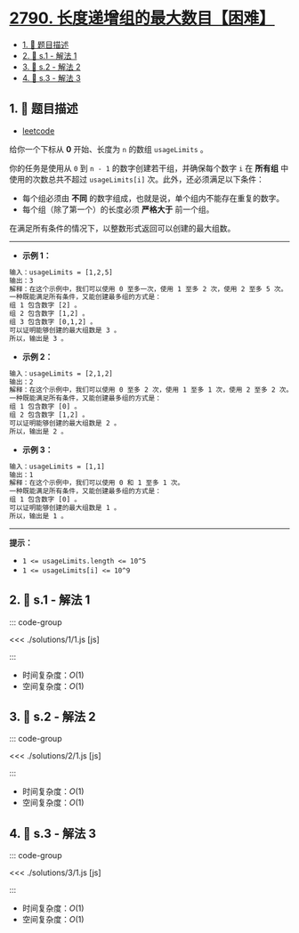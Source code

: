 # [2790. 长度递增组的最大数目【困难】](https://github.com/tnotesjs/TNotes.leetcode/tree/main/notes/2790.%20%E9%95%BF%E5%BA%A6%E9%80%92%E5%A2%9E%E7%BB%84%E7%9A%84%E6%9C%80%E5%A4%A7%E6%95%B0%E7%9B%AE%E3%80%90%E5%9B%B0%E9%9A%BE%E3%80%91)

<!-- region:toc -->

- [1. 📝 题目描述](#1--题目描述)
- [2. 🎯 s.1 - 解法 1](#2--s1---解法-1)
- [3. 🎯 s.2 - 解法 2](#3--s2---解法-2)
- [4. 🎯 s.3 - 解法 3](#4--s3---解法-3)

<!-- endregion:toc -->

## 1. 📝 题目描述

- [leetcode](https://leetcode.cn/problems/maximum-number-of-groups-with-increasing-length/)

给你一个下标从 **0** 开始、长度为 `n` 的数组 `usageLimits` 。

你的任务是使用从 `0` 到 `n - 1` 的数字创建若干组，并确保每个数字 `i` 在 **所有组** 中使用的次数总共不超过 `usageLimits[i]` 次。此外，还必须满足以下条件：

- 每个组必须由 **不同** 的数字组成，也就是说，单个组内不能存在重复的数字。
- 每个组（除了第一个）的长度必须 **严格大于** 前一个组。

在满足所有条件的情况下，以整数形式返回可以创建的最大组数。

---

- **示例 1：**

```txt
输入：usageLimits = [1,2,5]
输出：3
解释：在这个示例中，我们可以使用 0 至多一次，使用 1 至多 2 次，使用 2 至多 5 次。
一种既能满足所有条件，又能创建最多组的方式是：
组 1 包含数字 [2] 。
组 2 包含数字 [1,2] 。
组 3 包含数字 [0,1,2] 。
可以证明能够创建的最大组数是 3 。
所以，输出是 3 。
```

- **示例 2：**

```txt
输入：usageLimits = [2,1,2]
输出：2
解释：在这个示例中，我们可以使用 0 至多 2 次，使用 1 至多 1 次，使用 2 至多 2 次。
一种既能满足所有条件，又能创建最多组的方式是：
组 1 包含数字 [0] 。
组 2 包含数字 [1,2] 。
可以证明能够创建的最大组数是 2 。
所以，输出是 2 。
```

- **示例 3：**

```txt
输入：usageLimits = [1,1]
输出：1
解释：在这个示例中，我们可以使用 0 和 1 至多 1 次。
一种既能满足所有条件，又能创建最多组的方式是：
组 1 包含数字 [0] 。
可以证明能够创建的最大组数是 1 。
所以，输出是 1 。
```

---

**提示：**

- `1 <= usageLimits.length <= 10^5`
- `1 <= usageLimits[i] <= 10^9`

## 2. 🎯 s.1 - 解法 1

::: code-group

<<< ./solutions/1/1.js [js]

:::

- 时间复杂度：$O(1)$
- 空间复杂度：$O(1)$

## 3. 🎯 s.2 - 解法 2

::: code-group

<<< ./solutions/2/1.js [js]

:::

- 时间复杂度：$O(1)$
- 空间复杂度：$O(1)$

## 4. 🎯 s.3 - 解法 3

::: code-group

<<< ./solutions/3/1.js [js]

:::

- 时间复杂度：$O(1)$
- 空间复杂度：$O(1)$

